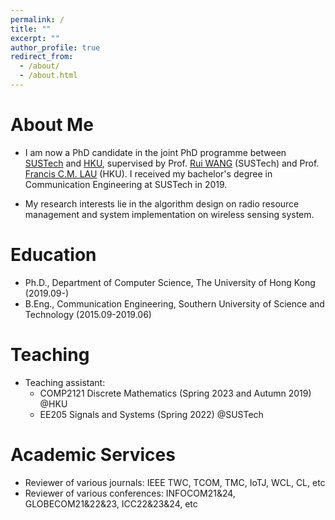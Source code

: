 ```yaml
---
permalink: /
title: ""
excerpt: ""
author_profile: true
redirect_from: 
  - /about/
  - /about.html
---
```


# About Me
* I am now a PhD candidate in the joint PhD programme between [SUSTech](https://www.sustech.edu.cn/en/) and [HKU](https://www.hku.hk/), supervised by Prof. [Rui WANG](http://lasso.eee.sustech.edu.cn/) (SUSTech) and Prof. [Francis C.M. LAU](https://scholar.google.com/citations?user=FmneJesAAAAJ) (HKU). I received my bachelor's degree in Communication Engineering at SUSTech in 2019.

* My research interests lie in the algorithm design on radio resource management and system implementation on wireless sensing system. 

# Education
* Ph.D., Department of Computer Science, The University of Hong Kong (2019.09-)
* B.Eng., Communication Engineering, Southern University of Science and Technology (2015.09-2019.06)

# Teaching
* Teaching assistant:
  * COMP2121 Discrete Mathematics (Spring 2023 and Autumn 2019) @HKU
  * EE205 Signals and Systems (Spring 2022) @SUSTech

# Academic Services
* Reviewer of various journals: IEEE TWC, TCOM, TMC, IoTJ, WCL, CL, etc
* Reviewer of various conferences: INFOCOM21&24, GLOBECOM21&22&23, ICC22&23&24, etc